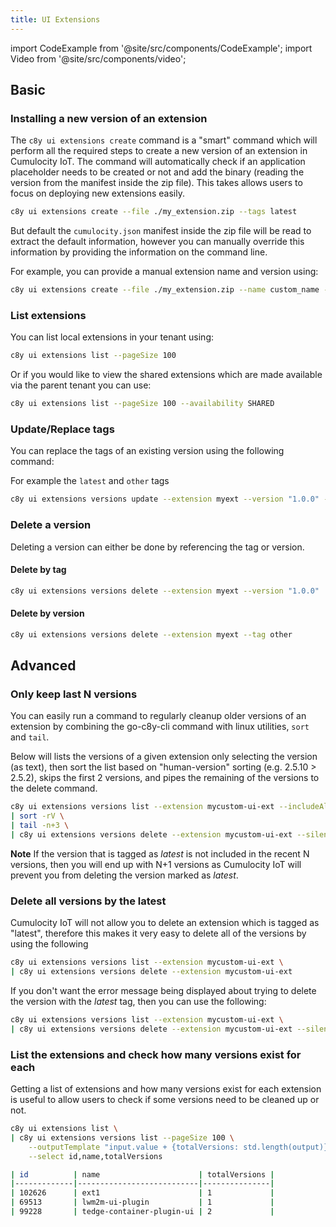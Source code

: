 ```yaml
---
title: UI Extensions
---
```


import CodeExample from '@site/src/components/CodeExample';
import Video from '@site/src/components/video';

## Basic

### Installing a new version of an extension

The `c8y ui extensions create` command is a "smart" command which will perform all the required steps to create a new version of an extension in Cumulocity IoT. The command will automatically check if an application placeholder needs to be created or not and add the binary (reading the version from the manifest inside the zip file). This takes allows users to focus on deploying new extensions easily.

<CodeExample transform="false">

```bash
c8y ui extensions create --file ./my_extension.zip --tags latest
```

</CodeExample>

But default the `cumulocity.json` manifest inside the zip file will be read to extract the default information, however you can manually override this information by providing the information on the command line.

For example, you can provide a manual extension name and version using:

<CodeExample transform="false">

```bash
c8y ui extensions create --file ./my_extension.zip --name custom_name --version 1.0.0 --tags latest
```

</CodeExample>

### List extensions

You can list local extensions in your tenant using:

<CodeExample transform="false">

```bash
c8y ui extensions list --pageSize 100
```

</CodeExample>

Or if you would like to view the shared extensions which are made available via the parent tenant you can use:

<CodeExample transform="false">

```bash
c8y ui extensions list --pageSize 100 --availability SHARED
```

</CodeExample>

### Update/Replace tags

You can replace the tags of an existing version using the following command:

For example the `latest` and `other` tags

<CodeExample transform="false">

```bash
c8y ui extensions versions update --extension myext --version "1.0.0" --tags latest,other
```

</CodeExample>

### Delete a version

Deleting a version can either be done by referencing the tag or version.

#### Delete by tag

<CodeExample transform="false">

```bash
c8y ui extensions versions delete --extension myext --version "1.0.0"
```

</CodeExample>

#### Delete by version

<CodeExample transform="false">

```bash
c8y ui extensions versions delete --extension myext --tag other
```

</CodeExample>


## Advanced

### Only keep last N versions

You can easily run a command to regularly cleanup older versions of an extension by combining the go-c8y-cli command with linux utilities, `sort` and `tail`.

Below will lists the versions of a given extension only selecting the version (as text), then sort the list based on "human-version" sorting (e.g. 2.5.10 > 2.5.2), skips the first 2 versions, and pipes the remaining of the versions to the delete command.

<CodeExample transform="false">

```bash
c8y ui extensions versions list --extension mycustom-ui-ext --includeAll --select version -o csv \
| sort -rV \
| tail -n+3 \
| c8y ui extensions versions delete --extension mycustom-ui-ext --silentExit --silentStatusCodes 409
```

</CodeExample>

**Note** If the version that is tagged as *latest* is not included in the recent N versions, then you will end up with N+1 versions as Cumulocity IoT will prevent you from deleting the version marked as *latest*.

### Delete all versions by the latest

Cumulocity IoT will not allow you to delete an extension which is tagged as "latest", therefore this makes it very easy to delete all of the versions by using the following 

<CodeExample transform="false">

```bash
c8y ui extensions versions list --extension mycustom-ui-ext \
| c8y ui extensions versions delete --extension mycustom-ui-ext
```

</CodeExample>

If you don't want the error message being displayed about trying to delete the version with the *latest* tag, then you can use the following:

<CodeExample transform="false">

```bash
c8y ui extensions versions list --extension mycustom-ui-ext \
| c8y ui extensions versions delete --extension mycustom-ui-ext --silentExit --silentStatusCodes 409
```

</CodeExample>

### List the extensions and check how many versions exist for each

Getting a list of extensions and how many versions exist for each extension is useful to allow users to check if some versions need to be cleaned up or not.

<CodeExample transform="false">

```bash
c8y ui extensions list \
| c8y ui extensions versions list --pageSize 100 \
    --outputTemplate "input.value + {totalVersions: std.length(output)}" \
    --select id,name,totalVersions
```

</CodeExample>


```sh title="Output"
| id          | name                      | totalVersions |
|-------------|---------------------------|---------------|
| 102626      | ext1                      | 1             |
| 69513       | lwm2m-ui-plugin           | 1             |
| 99228       | tedge-container-plugin-ui | 2             |
```
